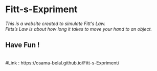 # Fitt-s-Expriment
*This is a website created to simulate Fitt's Law.* <br/>
*Fitts’s Law is about how long it takes to move your hand to an object.* <br/>
## Have Fun !
<br>
#Link : https://osama-belal.github.io/Fitt-s-Expriment/
